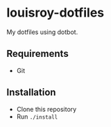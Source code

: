 # louisroy-dotfiles

My dotfiles using dotbot.

## Requirements

- Git

## Installation

- Clone this repository
- Run ``./install``
